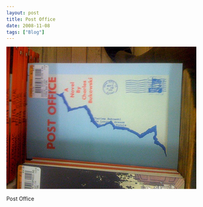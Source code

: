 ```yaml
---
layout: post
title: Post Office
date: 2008-11-08
tags: ["Blog"]
---
```


![](k3Im6rfOqg29bp58kSIePOpLo1_500.jpg)  

Post Office